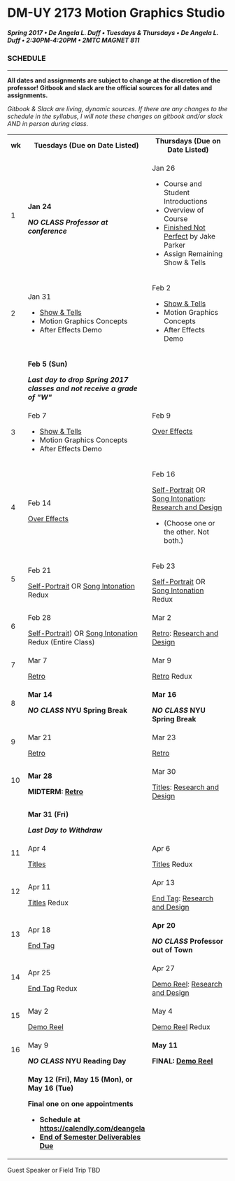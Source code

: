 # DM-UY 2173 Motion Graphics Studio
##### Spring 2017 • De Angela L. Duff • Tuesdays &amp; Thursdays • De Angela L. Duff • 2:30PM-4:20PM • 2MTC MAGNET 811

### SCHEDULE

---

**All dates and assignments are subject to change at the discretion of the professor! Gitbook and slack are the official sources for all dates and assignments.**

*Gitbook &amp; Slack are living, dynamic sources. If there are any changes to the schedule in the syllabus, I will note these changes on gitbook and/or slack AND in person during class.*

<table>
<tr>
<th width="4%">wk</th>
<th width="48%">Tuesdays (Due on Date Listed)</th>
<th width="48%">Thursdays (Due on Date Listed)</th>
</tr>

<tr>
<td>1</td>
<td><strong><p>Jan 24</p><i>NO CLASS Professor at conference</i></strong></td>
<td><p>Jan 26</p>
<ul>
<li>Course and Student Introductions</li>
<li>Overview of Course</li>
<li><a href="https://www.youtube.com/watch?v=Q4vWXbOLmaE" target="_blank">Finished Not Perfect</a> by Jake Parker
<li>Assign Remaining Show &amp; Tells</li>
</ul></td>
</tr>

<tr>
<td>2</td>
<td><p>Jan 31</p>
<ul>
<li><a href="show_and_tells.md">Show &amp; Tells</a></li>
<li>Motion Graphics Concepts</li>
<li>After Effects Demo</li>
</ul></td>
<td valign="top"><p>Feb 2</p><ul>
<li><a href="show_and_tells.md">Show &amp; Tells</a></li>
<li>Motion Graphics Concepts</li>
<li>After Effects Demo</li>
</ul></td>
</tr>

<tr>
<td><td><strong><p>Feb 5 (Sun)</p><i>Last day to drop Spring 2017 classes and not receive a grade of "W"</i></strong></td><td></td>
</tr>

<tr>
<td>3</td>
<td valign="top"><p>Feb 7</p><ul>
<li><a href="show_and_tells.md">Show &amp; Tells</a></li>
<li>Motion Graphics Concepts</li>
<li>After Effects Demo</li>
</ul></td>
<td valign="top"><p>Feb 9</p><a href="projects_overeffects.md">Over Effects</a></td>
</tr>

<tr>
<td>4</td>
<td><p>Feb 14</p><a href="projects_overeffects.md">Over Effects</a></td>
<td valign="top"><p>Feb 16</p><a href="projects_self-portrait.md">Self-Portrait</a> OR <a href="projects_songintonation.md">Song Intonation</a>: <a href="process_documentation.md">Research and Design</a> <ul><li>(Choose one or the other. Not both.)</li></ul></td>
</tr>

<tr>
<td>5</td>
<td><p>Feb 21</p><a href="projects_self-portrait.md">Self-Portrait</a> OR <a href="projects_songintonation.md">Song Intonation</a> Redux</td>
<td><p>Feb 23</p><a href="projects_self-portrait.md">Self-Portrait</a> OR <a href="projects_songintonation.md">Song Intonation</a> Redux</td>
</tr>

<tr>
<td>6</td>
<td><p>Feb 28</p><a href="projects_self-portrait.md">Self-Portrait</a>) OR <a href="projects_songintonation.md">Song Intonation</a> Redux (Entire Class)</td>
<td><p>Mar 2</p><a href="projects_retro.md">Retro</a>: <a href="process_documentation.md">Research and Design</a></td>
</tr>

<td>7</td>
<td><p>Mar 7</p><a href="projects_retro.md">Retro</a></td>
<td><p>Mar 9</p><a href="projects_retro.md">Retro</a> Redux</td>
</tr>

<tr>
<tr>
<td>8</td>
<td valign="top"><strong><p>Mar 14</p><i>NO CLASS</i> NYU Spring Break</strong></td>
<td valign="top"><strong><p>Mar 16</p><i>NO CLASS</i> NYU Spring Break</strong></td>
</tr>

<tr>
<td>9</td>
<td><p>Mar 21</p><a href="projects_retro.md">Retro</a></td>
<td><p>Mar 23</p><a href="projects_retro.md">Retro</a></td>
</tr>



<tr>
<td>10</td>
<td><strong><p>Mar 28</p>MIDTERM: <a href="projects_retro.md">Retro</a></strong></td>
<td><p>Mar 30</p><a href="projects_titles.md">Titles</a>: <a href="process_documentation.md">Research and Design</a></td>
</tr>

<tr>
<td></td><td><strong><p>Mar 31 (Fri)</p><i>Last Day to Withdraw</i></strong></td><td></td>
</tr>

<tr>
<td>11</td>
<td><p>Apr 4</p><a href="projects_titles.md">Titles</a></td>
<td><p>Apr 6</p><a href="projects_titles.md">Titles</a> Redux</td>
</tr>
<tr>
<td>12</td>
<td><p>Apr 11</p><a href="projects_titles.md">Titles</a> Redux</td>
<td><p>Apr 13</p><a href="projects_endtag.md">End Tag</a>: <a href="process_documentation.md">Research and Design</a></td>
</tr>
<tr>
<td>13</td>
<td><p>Apr 18</p><a href="projects_endtag.md">End Tag</a></td>
<td><strong><p>Apr 20</p><i>NO CLASS</i> Professor out of Town</strong></td>
</tr>
<tr>
<td>14</td>
<td><p>Apr 25</p><a href="projects_endtag.md">End Tag</a> Redux</td>
<td><p>Apr 27</p><a href="projects_demoreel.md">Demo Reel</a>: <a href="process_documentation.md">Research and Design</a></td>
</tr>

<tr>
<td>15</td>
<td><p>May 2</p><a href="projects_demoreel.md">Demo Reel</a></td>
<td><p>May 4</p><a href="projects_demoreel.md">Demo Reel</a> Redux</td>
</tr>

<tr>
<td>16</td>
<td><p>May 9</p><strong><i>NO CLASS</i> NYU Reading Day</strong></td>
<td><strong><p>May 11</p>FINAL: <a href="projects_demo_reel.md">Demo Reel</a></strong></td>
</tr>

<tr>
<td></td>
<td><strong><p>May 12 (Fri), May 15 (Mon), or May 16 (Tue)</p>Final one on one appointments
<ul>
<li>Schedule at <a href="https://calendly.com/deangela">https://calendly.com/deangela</a></li>
<li><a href="end_of_semester_deliverables.md">End of Semester Deliverables Due</a></li>
</ul></strong></td>
<td></td>
</tr>


</table>

Guest Speaker or Field Trip TBD